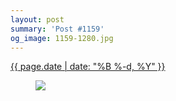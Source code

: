 ```yaml
---
layout: post
summary: 'Post #1159'
og_image: 1159-1280.jpg
---
```


<p>
 <time>
  <a href="/1159">
   {{ page.date | date: "%B %-d, %Y" }}
  </a>
 </time>
 <a href="/1159">
  <figure data-taken="5/18/2020">
   <img sizes="(min-width: 700px) 50vw, calc(100vw - 2rem)" src="{{ site.assets_url }}/1159-640.jpg" srcset="{{ site.assets_url }}/1159-320.jpg 320w, {{ site.assets_url }}/1159-640.jpg 640w, {{ site.assets_url }}/1159-960.jpg 960w, {{ site.assets_url }}/1159-1280.jpg 1280w"/>
  </figure>
 </a>
</p>
